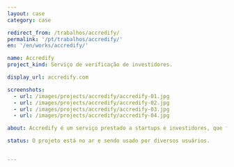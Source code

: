 ```yaml
---
layout: case
category: case

redirect_from: /trabalhos/accredify/
permalink: '/pt/trabalhos/accredify/'
en: '/en/works/accredify/'

name: Accredify
project_kind: Serviço de verificação de investidores.

display_url: accredify.com

screenshots:
  - url: /images/projects/accredify/accredify-01.jpg
  - url: /images/projects/accredify/accredify-02.jpg
  - url: /images/projects/accredify/accredify-03.jpg
  - url: /images/projects/accredify/accredify-04.jpg

about: Accredify é um serviço prestado a startups e investidores, que faz todas as verificações necessárias para aprovar um investidor. Dessa maneira automatiza todo o processo de envio e verificação de documentos agilizando todo o processo de aprovação do investidor, uma vez cadastrado, o investidor torna-se certificado e não irá precisar passar por todos os processos novamente.

status: O projeto está no ar e sendo usado por diversos usuários.


---
```

